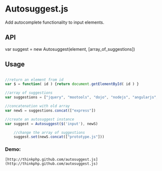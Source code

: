 # Autosuggest.js

Add autocomplete functionality to input elements.

## API

   var suggest = new Autosuggest(element, [array_of_suggestions])

## Usage

```js

//return an element from id
var $ = function( id ) {return document.getElementById( id ) }

//array of suggestions
var suggestions = ["jquery", "mootools", "dojo", "nodejs", "angularjs", "yui3", "yui2"]

//concatenation with old array
var newS = suggestions.concat(["express"])

//create an autosuggest instance
var suggest = Autosuggest($('input'), newS)

    //change the array of suggestions
    suggest.set(newS.concat(["prototype.js"]))

```

### Demo:

    [http://thinkphp.github.com/autosuggest.js](http://thinkphp.github.com/autosuggest.js)